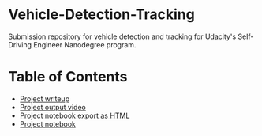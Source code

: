 # Vehicle-Detection-Tracking
Submission repository for vehicle detection and tracking for Udacity's Self-Driving Engineer Nanodegree program.


Table of Contents
=================

  * [Project writeup](writeup.md)
  * [Project output video](projectvideo_output.mp4)
  * [Project notebook export as HTML](Submission-code.html)
  * [Project notebook](Submission-code.ipynb)

